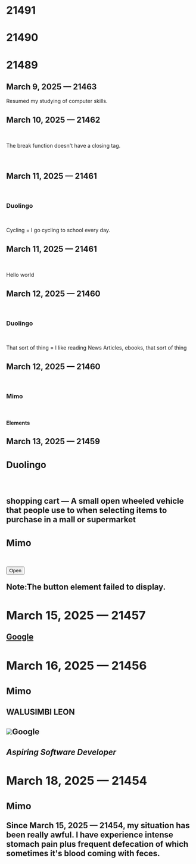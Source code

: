 <h1>21491</h1>
<h1>21490</h1>
<h1>21489</h1>
<h2>March 9, 2025 — 21463</h2>
<p>Resumed my studying of computer skills.</p>
<h2>March 10, 2025 — 21462</h1><br><p>The break function doesn't have a closing tag.</p><br><h2>March 11, 2025 — 21461</h2><br><h3>Duolingo</h3><br><p>Cycling = I go cycling to school every day.</p>
<html>
<body>
<h2>March 11, 2025 — 21461</h2><br><p>Hello world</p></body></html>
<h2>March 12, 2025 — 21460</h2><br><h3>Duolingo</h3><br><p>That sort of thing = I like reading News Articles, ebooks, that sort of thing</p>
<h2>March 12, 2025 — 21460</h2><br><p><h3>Mimo</h3><br><h4>Elements</h4></p>
<h2>March 13, 2025 — 21459<h/2><br><h3>Duolingo</h3><br><p><strong >shopping cart</strong> — A small open wheeled vehicle that people use to when selecting items to purchase in a mall or supermarket</p>
<h3>Mimo</h3><br><button>Open</button><br><p><strong>Note:</strong>The <strong>button</strong> element failed to display.</p>
<h2>March 15, 2025 — 21457</h2>
<!doctype html>
<html>
 <body>
  <a href="https://www.google.com/google/" >Google</a>
 </body>
</html>
<!doctype>
<html>
 <body>
  <h2>March 16, 2025 — 21456</h2>
  <h3>Mimo</h3>
  <h4>WALUSIMBI LEON</h4>
  <img src="https://www.google.com/Google Drive/">Google</a>
  <h5>Aspiring Software Developer</h5>
 </body>
</html>
<! doctype html>
<html>
 <body>
  <h2>March 18, 2025 — 21454</h2>
  <h3>Mimo</h3>
  <p>Since March 15, 2025 — 21454, my situation has been really awful. I have experience intense stomach pain plus frequent defecation of which sometimes it's blood coming with feces.</p>
 </body>
</html>